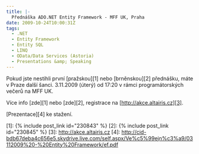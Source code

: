 ```yaml
---
title: |-
  Přednáška ADO.NET Entity Framework - MFF UK, Praha    
date: 2009-10-24T10:00:31Z
tags:
  - .NET
  - Entity Framework
  - Entity SQL
  - LINQ
  - OData/Data Services (Astoria)
  - Presentations &amp; Speaking
---
```

Pokud jste nestihli první [pražskou][1] nebo [brněnskou][2] přednášku, máte v Praze další šanci. 3.11.2009 (úterý) od 17:20 v rámci programátorských večerů na MFF UK.

Více info [zde][1] nebo [zde][2], registrace na [http://akce.altairis.cz][3].

[Prezentace][4] ke stažení.

[1]: {% include post_link id="230843" %}
[2]: {% include post_link id="230845" %}
[3]: http://akce.altairis.cz
[4]: http://cid-bdb67deba4c656e5.skydrive.live.com/self.aspx/Ve%c5%99ejn%c3%a9/03112009%20-%20Entity%20Framework/ef.pdf